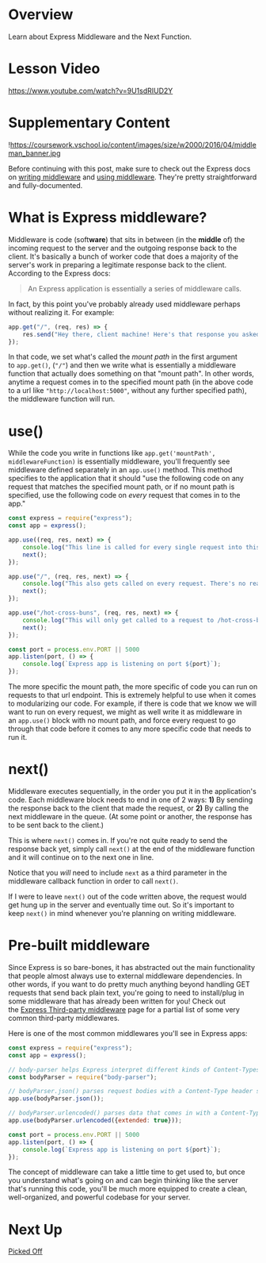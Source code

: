

# Overview

Learn about Express Middleware and the Next Function.

# Lesson Video

https://www.youtube.com/watch?v=9U1sdRIUD2Y

# Supplementary Content

!https://coursework.vschool.io/content/images/size/w2000/2016/04/middleman_banner.jpg

Before continuing with this post, make sure to check out the Express docs on [writing middleware](http://expressjs.com/guide/writing-middleware.html) and [using middleware](http://expressjs.com/guide/using-middleware.html). They're pretty straightforward and fully-documented.

# **What is Express middleware?**

Middleware is code (soft**ware**) that sits in between (in the **middle** of) the incoming request to the server and the outgoing response back to the client. It's basically a bunch of worker code that does a majority of the server's work in preparing a legitimate response back to the client. According to the Express docs:

> An Express application is essentially a series of middleware calls.
> 

In fact, by this point you've probably already used middleware perhaps without realizing it. For example:

```jsx
app.get("/", (req, res) => {
    res.send("Hey there, client machine! Here's that response you asked for!");
});

```

In that code, we set what's called the *mount path* in the first argument to `app.get()`, (`"/"`) and then we write what is essentially a middleware function that actually does something on that "mount path". In other words, anytime a request comes in to the specified mount path (in the above code to a url like `"http://localhost:5000"`, without any further specified path), the middleware function will run.

# **use()**

While the code you write in functions like `app.get('mountPath', middlewareFunction)` is essentially middleware, you'll frequently see middleware defined separately in an `app.use()` method. This method specifies to the application that it should "use the following code on any request that matches the specified mount path, or if no mount path is specified, use the following code on *every* request that comes in to the app."

```jsx
const express = require("express");
const app = express();

app.use((req, res, next) => {
    console.log("This line is called for every single request into this server, no matter to which endpoint");
    next();
});

app.use("/", (req, res, next) => {
    console.log("This also gets called on every request. There's no reason to specify a mount path of '/' in a .use() block, just omit it entirely.");
    next();
});

app.use("/hot-cross-buns", (req, res, next) => {
    console.log("This will only get called to a request to /hot-cross-buns. The other middleware with no mount path and '/' mount path will also run, since they run on every request");
    next();
});

const port = process.env.PORT || 5000
app.listen(port, () => {
    console.log(`Express app is listening on port ${port}`);
});

```

The more specific the mount path, the more specific of code you can run on requests to that url endpoint. This is extremely helpful to use when it comes to modularizing our code. For example, if there is code that we know we will want to run on every request, we might as well write it as middleware in an `app.use()` block with no mount path, and force every request to go through that code before it comes to any more specific code that needs to run it.

# **next()**

Middleware executes sequentially, in the order you put it in the application's code. Each middleware block needs to end in one of 2 ways: **1)** By sending the response back to the client that made the request, or **2)** By calling the next middleware in the queue. (At some point or another, the response has to be sent back to the client.)

This is where `next()` comes in. If you're not quite ready to send the response back yet, simply call `next()` at the end of the middleware function and it will continue on to the next one in line.

Notice that you *will* need to include `next` as a third parameter in the middleware callback function in order to call `next()`.

If I were to leave `next()` out of the code written above, the request would get hung up in the server and eventually time out. So it's important to keep `next()` in mind whenever you're planning on writing middleware.

# **Pre-built middleware**

Since Express is so bare-bones, it has abstracted out the main functionality that people almost always use to external middleware dependencies. In other words, if you want to do pretty much anything beyond handling GET requests that send back plain text, you're going to need to install/plug in some middleware that has already been written for you! Check out the [Express Third-party middleware](http://expressjs.com/resources/middleware.html) page for a partial list of some very common third-party middlewares.

Here is one of the most common middlewares you'll see in Express apps:

```jsx
const express = require("express");
const app = express();

// body-parser helps Express interpret different kinds of Content-Types that come in the body of a request object. So if you ever need to POST or PUT, you'll likely need to use the "body-parser" middleware
const bodyParser = require("body-parser");

// bodyParser.json() parses request bodies with a Content-Type header set to "application/json", meaning it can now read and interpret JSON.
app.use(bodyParser.json());

// bodyParser.urlencoded() parses data that comes in with a Content-Type of application/x-www-form-urlencoded, which is what data comes in as when you use an HTML <form> to submit data. For now, don't worry about the extended option, just plan on always including it here.
app.use(bodyParser.urlencoded({extended: true}));

const port = process.env.PORT || 5000
app.listen(port, () => {
    console.log(`Express app is listening on port ${port}`);
});

```

The concept of middleware can take a little time to get used to, but once you understand what's going on and can begin thinking like the server that's running this code, you'll be much more equipped to create a clean, well-organized, and powerful codebase for your server.

# Next Up

[Picked Off](https://www.notion.so/Picked-Off-0d568d6bb3c34049bb302f4716f57c49?pvs=21)